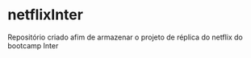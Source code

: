 # netflixInter
Repositório criado afim de armazenar o projeto de réplica do netflix do bootcamp Inter
